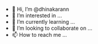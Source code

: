 - 👋 Hi, I’m @dhinakarann
- 👀 I’m interested in ...
- 🌱 I’m currently learning ...
- 💞️ I’m looking to collaborate on ...
- 📫 How to reach me ...

<!---
dhinakarann/dhinakarann is a ✨ special ✨ repository because its `README.md` (this file) appears on your GitHub profile.
You can click the Preview link to take a look at your changes.
--->

